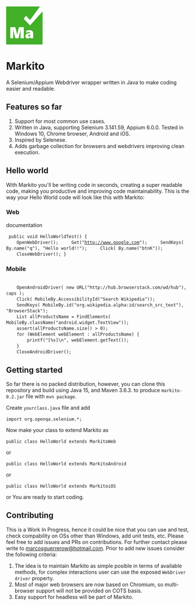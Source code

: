 ![Markito logo](/images/Markito-100.png)
# Markito
A Selenium/Appium Webdriver wrapper written in Java to make coding easier and readable.
## Features so far
1. Support for most common use cases.
2. Written in Java, supporting Selenium 3.141.59, Appium 6.0.0.  Tested in Windows 10, Chrome browser, Android and iOS.
3. Inspired by Selenese.
4. Adds garbage collection for browsers and webdrivers improving clean execution.
## Hello world
With Markito you'll be writing code in seconds, creating a super readable code, making you productive and improving code maintainability. This is the way your Hello World code will look like this with Markito:
### Web
documentation<pre><code>
public void HelloWorldTest() {
&nbsp;&nbsp;&nbsp;&nbsp;OpenWebDriver();
&nbsp;&nbsp;&nbsp;&nbsp;Get("http://www.google.com");
&nbsp;&nbsp;&nbsp;&nbsp;SendKeys( By.name("q"), "Hello world!!");
&nbsp;&nbsp;&nbsp;&nbsp;Click( By.name("btnK"));
&nbsp;&nbsp;&nbsp;&nbsp;CloseWebDriver();
}
</code></pre>
### Mobile
<pre><code> 
&nbsp;&nbsp;&nbsp;&nbsp;OpenAndroidDriver( new URL("http://hub.browserstack.com/wd/hub"), caps );
&nbsp;&nbsp;&nbsp;&nbsp;Click( MobileBy.AccessibilityId("Search Wikipedia"));
&nbsp;&nbsp;&nbsp;&nbsp;SendKeys( MobileBy.id("org.wikipedia.alpha:id/search_src_text"), "BrowserStack");
&nbsp;&nbsp;&nbsp;&nbsp;List<WebElement> allProductsName = FindElements( MobileBy.className("android.widget.TextView"));
&nbsp;&nbsp;&nbsp;&nbsp;assert(allProductsName.size() > 0);
&nbsp;&nbsp;&nbsp;&nbsp;for (WebElement webElement : allProductsName) {
&nbsp;&nbsp;&nbsp;&nbsp;&nbsp;&nbsp;&nbsp;&nbsp;printf("[%s]\n", webElement.getText());
&nbsp;&nbsp;&nbsp;&nbsp;}
&nbsp;&nbsp;&nbsp;&nbsp;CloseAndroidDriver();
</code></pre>
## Getting started
So far there is no packed distribution, however, you can clone this repository and build using Java 15, and Maven 3.6.3. to produce <code>markito-0.2.jar</code> file with <code>mvn package</code>.
<p>Create  <code>yourclass.java</code> file and add</p>
<pre><code>import org.openqa.selenium.*;</code></pre>
Now make your class to extend Markito as
<pre><code>public class HelloWorld extends MarkitoWeb</code></pre> or
<pre><code>public class HelloWorld extends MarkitoAndroid</code></pre> or
<pre><code>public class HelloWorld extends MarkitoiOS</code></pre> or
You are ready to start coding.

## Contributing
This is a Work In Progress, hence it could be nice that you can use and test, check compability on OSs other than Windows, add unit tests, etc.  Please feel free to add issues and PRs on contributions.   For further contact please write to [marcosguerrerow@hotmail.com](mailto:marcosguerrerow@hotmail.com).   Prior to add new issues consider the following criteria:

1. The idea is to maintain Markito as simple posible in terms of available methods, for complex interactions user can use the exposed <code>WebDriver driver</code> property.
2. Most of major web browsers are now based on Chromium, so multi-browser support will not be provided on COTS basis.
3. Easy support for headless will be part of Markito.